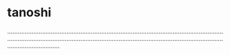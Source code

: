 # tanoshi
......................................................................................................................................................................................................................................................................................